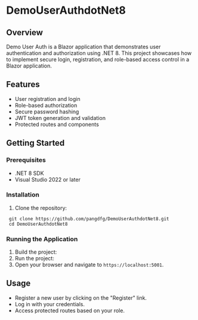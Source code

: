 # DemoUserAuthdotNet8

## Overview
Demo User Auth is a Blazor application that demonstrates user authentication and authorization using .NET 8. This project showcases how to implement secure login, registration, and role-based access control in a Blazor application.

## Features
- User registration and login
- Role-based authorization
- Secure password hashing
- JWT token generation and validation
- Protected routes and components

## Getting Started

### Prerequisites
- .NET 8 SDK
- Visual Studio 2022 or later

### Installation
1. Clone the repository:
```
 git clone https://github.com/pangdfg/DemoUserAuthdotNet8.git
 cd DemoUserAuthdotNet8
```

### Running the Application
1. Build the project:
2. Run the project:
3. Open your browser and navigate to `https://localhost:5001`.

## Usage
- Register a new user by clicking on the "Register" link.
- Log in with your credentials.
- Access protected routes based on your role.
